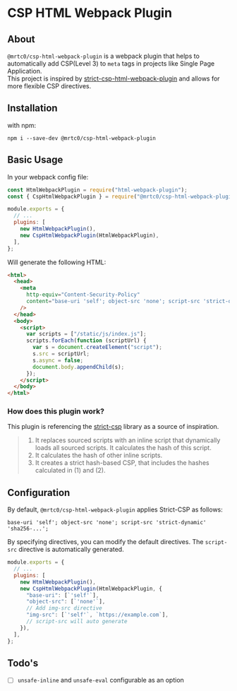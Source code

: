 # CSP HTML Webpack Plugin

## About

`@mrtc0/csp-html-webpack-plugin` is a webpack plugin that helps to automatically add CSP(Level 3) to `meta` tags in projects like Single Page Application.  
This project is inspired by [strict-csp-html-webpack-plugin](https://github.com/google/strict-csp/tree/main/strict-csp-html-webpack-plugin) and allows for more flexible CSP directives.

## Installation

with npm:

```shell
npm i --save-dev @mrtc0/csp-html-webpack-plugin
```

## Basic Usage

In your webpack config file:

```js
const HtmlWebpackPlugin = require("html-webpack-plugin");
const { CspHtmlWebpackPlugin } = require("@mrtc0/csp-html-webpack-plugin");

module.exports = {
  // ...
  plugins: [
    new HtmlWebpackPlugin(),
    new CspHtmlWebpackPlugin(HtmlWebpackPlugin),
  ],
};
```

Will generate the following HTML:

```html
<html>
  <head>
    <meta
      http-equiv="Content-Security-Policy"
      content="base-uri 'self'; object-src 'none'; script-src 'strict-dynamic' 'sha256-...';"
    />
  </head>
  <body>
    <script>
      var scripts = ["/static/js/index.js"];
      scripts.forEach(function (scriptUrl) {
        var s = document.createElement("script");
        s.src = scriptUrl;
        s.async = false;
        document.body.appendChild(s);
      });
    </script>
  </body>
</html>
```

### How does this plugin work?

This plugin is referencing the [strict-csp](https://github.com/google/strict-csp/tree/main/strict-csp) library as a source of inspiration.

> 1. It replaces sourced scripts with an inline script that dynamically loads all sourced scripts. It calculates the hash of this script.
> 2. It calculates the hash of other inline scripts.
> 3. It creates a strict hash-based CSP, that includes the hashes calculated in (1) and (2).

## Configuration

By default, `@mrtc0/csp-html-webpack-plugin` applies Strict-CSP as follows:

```
base-uri 'self'; object-src 'none'; script-src 'strict-dynamic' 'sha256-...';
```

By specifying directives, you can modify the default directives. The `script-src` directive is automatically generated.

```js
module.exports = {
  // ...
  plugins: [
    new HtmlWebpackPlugin(),
    new CspHtmlWebpackPlugin(HtmlWebpackPlugin, {
      "base-uri": [`'self'`],
      "object-src": [`'none'`],
      // Add img-src directive
      "img-src": [`'self'`, `https://example.com`],
      // script-src will auto generate
    }),
  ],
};
```

## Todo's

- [ ] `unsafe-inline` and `unsafe-eval` configurable as an option
